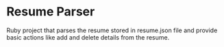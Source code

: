 # Resume Parser
Ruby project that parses the resume stored in resume.json file and provide basic actions like add and delete details from the resume.
